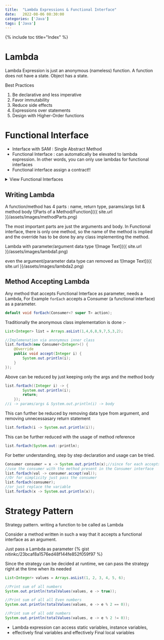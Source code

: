 ```yaml
---
title:  "Lambda Expressions & Functional Interface"
date:   2022-08-06 08:30:00
categories: ['Java']
tags: ['Java']
---
```


{% include toc title="Index" %}

# Lambda

Lambda Expression is just an anonymous (nameless) function. A function does not
have a state. Object has a state.

Best Practices

1. Be declarative and less imperative
2. Favor immutability
3. Reduce side effects
4. Expressions over statements
5. Design with Higher-Order functions

# Functional Interface

* Interface with SAM : Single Abstract Method
* Functional Interface : can automatically be elevated to lambda expression. In
  other words, you can only use lambdas for functional interfaces
* Functional interface assign a contract!!

<details>
<summary> 
View Functional Interfaces
</summary>
{% gist nitinkc/1460522d8e96dc6bb2a7058ed190b9e2 %}
</details>

## Writing Lambda

A function/method has 4 parts : name, return type, params/args list & method
body
![Parts of a Method/Function]({{ site.url }}/assets/images/methodParts.png)

The most important parts are just the arguments and body. In Functional
interface, there is only one method, so the name
of the method is implied and the override has to be done by any class
implementing the method.

Lambda with parameter/argument data type
![Image Text]({{ site.url }}/assets/images/lambda1.png)

even the argument/parameter data type can removed as
![Image Text]({{ site.url }}/assets/images/lambda2.png)

## Method Accepting Lambda

Any method that accepts Functional Interface as parameter, needs a Lambda, For
Example `forEach` accepts
a Consumer (a functional interface) as a parameter.

```java
default void forEach(Consumer<? super T> action);
```

Traditionally the anonymous class implementation is done :-

```java
List<Integer> list = Arrays.asList(1,4,6,8,9,7,5,3,2);

//Implemenation via anonymous inner class
list.forEach(new Consumer<Integer>() {
    @Override
    public void accept(Integer i) {
        System.out.println(i);
    }
});
```

Above can be reduced by just keeping only the args and the method body

```java
list.forEach((Integer i) -> {
        System.out.println(i);
        return;
    });
//i -> params/args & System.out.println(i) -> body
```

This can further be reduced by removing data type from argument, and removing
unnecessasary return statement

```java
list.forEach(i -> System.out.println(i));
```

This can be further reduced with the usage of method reference

```java
list.forEach(System.out::println);
```

For better understanding, step by step declaration and usage can be tried.

```java
Consumer consumer = x -> System.out.println(x);//since for each accepts a consumer, declare it first
//use the consumer with the method present in the Consumer interface
list.forEach(val -> consumer.accept(val));
//Or for simplicity just pass the consumer
list.forEach(consumer);
//or just replace the variable
list.forEach(x -> System.out.println(x));
```

# Strategy Pattern

Strategy pattern. writing a function to be called as Lambda

Consider a method written in such a way that it accepts a functional interface
as an argument.

Just pass a Lambda as parameter
{% gist nitinkc/23bcaf8a1576ed48f144fe852f059f97 %}

Since the strategy can be decided at runtime, we can pass the strategy right at
the time when its needed

```java
List<Integer> values = Arrays.asList(1, 2, 3, 4, 5, 6);

//Print sum of all numbers
System.out.println(totalValues(values, e -> true));

//Print sum of all all Even numbers
System.out.println(totalValues(values, e -> e % 2 == 0));

//Print sum of all odd numbers
System.out.println(totalValues(values, e -> e % 2 != 0));
```

* Lambda expression can access static variables, instance variables,
* effectively final variables and effectively Final local variables


